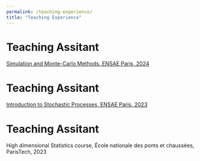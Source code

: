 ```yaml
---
permalink: /teaching-experience/
title: "Teaching Experience"
---
```


Teaching Assitant
======
[Simulation and Monte-Carlo Methods, ENSAE Paris, 2024](https://www.ensae.fr/en/courses/328-simulation-and-monte-carlo-methods)


Teaching Assitant
======
[Introduction to Stochastic Processes, ENSAE Paris, 2023](https://www.ensae.fr/en/courses/269)


Teaching Assitant
======
High dimensional Statistics course, École nationale des ponts et chaussées, ParisTech, 2023